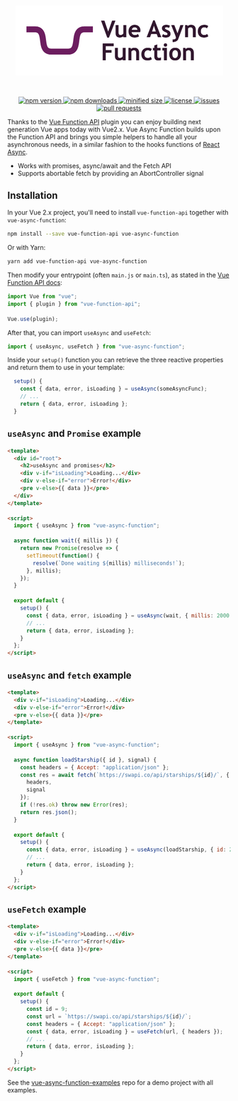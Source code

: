 <p align="center">
  <a href="https://github.com/AlbertBrand/vue-async-function"><img src="./img/vue-async-function.png" width="469" alt="Vue Async Function" /></a>
</p>
<br/>

<p align="center">
  <a href="https://www.npmjs.com/package/vue-async-function">
    <img src="https://img.shields.io/npm/v/vue-async-function.svg" alt="npm version">
  </a>
  <a href="https://www.npmjs.com/package/vue-async-function">
    <img src="https://img.shields.io/npm/dm/vue-async-function.svg" alt="npm downloads">
  </a>
  <a href="https://bundlephobia.com/result?p=vue-async-function">
    <img src="https://img.shields.io/bundlephobia/min/vue-async-function.svg" alt="minified size">
  </a>
  <a href="https://opensource.org/licenses/MIT">
    <img src="https://img.shields.io/npm/l/vue-async-function.svg" alt="license">
  </a>
  <a href="https://github.com/ghengeveld/vue-async-function/issues">
    <img src="https://img.shields.io/github/issues/AlbertBrand/vue-async-function.svg" alt="issues">
  </a>
  <a href="https://github.com/ghengeveld/vue-async-function/pulls">
    <img src="https://img.shields.io/github/issues-pr/AlbertBrand/vue-async-function.svg" alt="pull requests">
  </a>
</p>

Thanks to the [Vue Function API](https://github.com/vuejs/vue-function-api) plugin you can enjoy building next
generation Vue apps today with Vue2.x. Vue Async Function builds upon the Function API and brings you simple helpers
to handle all your asynchronous needs, in a similar fashion to the hooks functions of
[React Async](https://github.com/ghengeveld/react-async).

- Works with promises, async/await and the Fetch API
- Supports abortable fetch by providing an AbortController signal

## Installation

In your Vue 2.x project, you'll need to install `vue-function-api` together with `vue-async-function`:

```bash
npm install --save vue-function-api vue-async-function
```

Or with Yarn:

```bash
yarn add vue-function-api vue-async-function
```

Then modify your entrypoint (often `main.js` or `main.ts`), as stated in the
[Vue Function API docs](https://github.com/vuejs/vue-function-api/blob/master/README.md#usage):

```javascript
import Vue from "vue";
import { plugin } from "vue-function-api";

Vue.use(plugin);
```

After that, you can import `useAsync` and `useFetch`:

```javascript
import { useAsync, useFetch } from "vue-async-function";
```

Inside your `setup()` function you can retrieve the three reactive properties and return them to use in your template:

```javascript
  setup() {
    const { data, error, isLoading } = useAsync(someAsyncFunc);
    // ...
    return { data, error, isLoading };
  }
```

## `useAsync` and `Promise` example

```html
<template>
  <div id="root">
    <h2>useAsync and promises</h2>
    <div v-if="isLoading">Loading...</div>
    <div v-else-if="error">Error!</div>
    <pre v-else>{{ data }}</pre>
  </div>
</template>

<script>
  import { useAsync } from "vue-async-function";

  async function wait({ millis }) {
    return new Promise(resolve => {
      setTimeout(function() {
        resolve(`Done waiting ${millis} milliseconds!`);
      }, millis);
    });
  }

  export default {
    setup() {
      const { data, error, isLoading } = useAsync(wait, { millis: 2000 });
      // ...
      return { data, error, isLoading };
    }
  };
</script>
```

## `useAsync` and `fetch` example

```html
<template>
  <div v-if="isLoading">Loading...</div>
  <div v-else-if="error">Error!</div>
  <pre v-else>{{ data }}</pre>
</template>

<script>
  import { useAsync } from "vue-async-function";

  async function loadStarship({ id }, signal) {
    const headers = { Accept: "application/json" };
    const res = await fetch(`https://swapi.co/api/starships/${id}/`, {
      headers,
      signal
    });
    if (!res.ok) throw new Error(res);
    return res.json();
  }

  export default {
    setup() {
      const { data, error, isLoading } = useAsync(loadStarship, { id: 2 });
      // ...
      return { data, error, isLoading };
    }
  };
</script>
```

## `useFetch` example

```html
<template>
  <div v-if="isLoading">Loading...</div>
  <div v-else-if="error">Error!</div>
  <pre v-else>{{ data }}</pre>
</template>

<script>
  import { useFetch } from "vue-async-function";

  export default {
    setup() {
      const id = 9;
      const url = `https://swapi.co/api/starships/${id}/`;
      const headers = { Accept: "application/json" };
      const { data, error, isLoading } = useFetch(url, { headers });
      // ...
      return { data, error, isLoading };
    }
  };
</script>
```

See the [vue-async-function-examples](https://github.com/AlbertBrand/vue-async-function-examples) repo for a demo
project with all examples.
